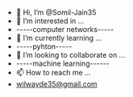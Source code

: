 - 👋 Hi, I’m @Somil-Jain35
- 👀 I’m interested in ...
- -----computer networks-----
- 🌱 I’m currently learning ...
- -----pyhton-----
- 💞️ I’m looking to collaborate on ...
- -----machine learning------
- 📫 How to reach me ...
- wilwayde35@gmail.com

<!---
Somil-Jain35/Somil-Jain35 is a ✨ special ✨ repository because its `README.md` (this file) appears on your GitHub profile.
You can click the Preview link to take a look at your changes.
--->
